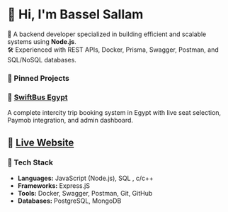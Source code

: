 # 👋 Hi, I'm Bassel Sallam

🎯 A backend developer specialized in building efficient and scalable systems using **Node.js**.  
🛠️ Experienced with REST APIs, Docker, Prisma, Swagger, Postman, and SQL/NoSQL databases.

### 📌 Pinned Projects
### 🚌 [SwiftBus Egypt](https://github.com/BasselSallam2/swiftbus-client)  
A complete intercity trip booking system in Egypt with live seat selection, Paymob integration, and admin dashboard.

🔗 [Live Website](https://swiftbusegypt.com)
---

### 🔧 Tech Stack
- **Languages:** JavaScript (Node.js), SQL , c/c++ 
- **Frameworks:** Express.jS
- **Tools:** Docker, Swagger, Postman, Git, GitHub
- **Databases:** PostgreSQL, MongoDB


